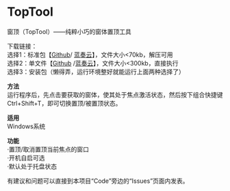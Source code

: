 # TopTool
窗顶（TopTool）——纯粹小巧的窗体置顶工具   
   
下载链接：   
选择1：标准包【[Github](https://github.com/tp1415926535/TopTool/raw/master/%E7%AA%97%E9%A1%B6.rar)/ [蓝奏云](https://wws.lanzous.com/ivQoYgdk5hg)】，文件大小<70kb，解压可用   
选择2：单文件【[Github](https://github.com/tp1415926535/TopTool/raw/master/%E7%AA%97%E9%A1%B6%EF%BC%88TopTool%EF%BC%89.exe) /[蓝奏云](https://wws.lanzous.com/iukM0gdkfze)】，文件大小<300kb，直接执行    
选择3：安装包（懒得弄，运行环境整好就能运行上面两种选择了）
   
**方法**  
运行程序后，先点击要获取的窗体，使其处于焦点激活状态，然后按下组合快捷键Ctrl+Shift+T，即可切换置顶/被置顶状态。
    
**适用**  
Windows系统
   
**功能**  
·置顶/取消置顶当前焦点的窗口   
·开机自启可选   
·默认处于托盘状态  
   
有建议和问题可以直接到本项目“Code”旁边的“Issues”页面内发表。
